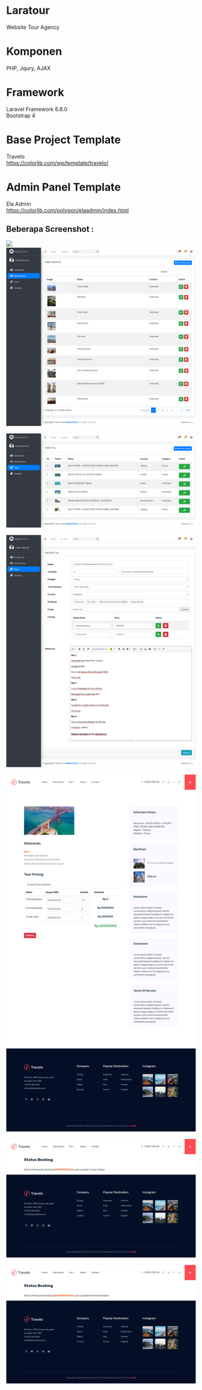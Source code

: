 # Laratour
Website Tour Agency

# Komponen
PHP, Jqury, AJAX

# Framework
Laravel Framework 6.8.0 <br>
Bootstrap 4 <br>

# Base Project Template
Travelo <br>
https://colorlib.com/wp/template/travelo/

# Admin Panel Template
Ela Admin <br>
https://colorlib.com/polygon/elaadmin/index.html


## Beberapa Screenshot : 

<img src="https://github.com/16110279/Laratour/blob/master/ss/1.png">&nbsp; <br>
<img src="https://github.com/16110279/Laratour/blob/master/ss/2.png">&nbsp; <br>
<img src="https://github.com/16110279/Laratour/blob/master/ss/3.png">&nbsp; <br>
<img src="https://github.com/16110279/Laratour/blob/master/ss/4.png">&nbsp; <br>
<img src="https://github.com/16110279/Laratour/blob/master/ss/5.png">&nbsp; <br>
<img src="https://github.com/16110279/Laratour/blob/master/ss/6.png">&nbsp; <br>
<img src="https://github.com/16110279/Laratour/blob/master/ss/7.png">&nbsp; <br>
